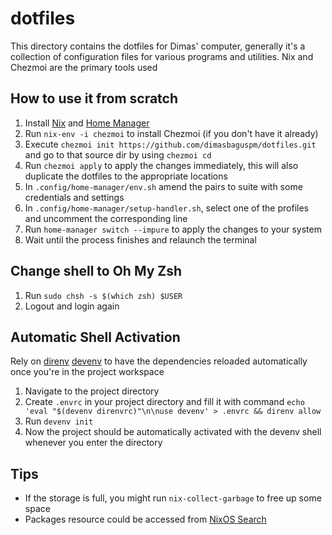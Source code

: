 # dotfiles

This directory contains the dotfiles for Dimas' computer, generally it's a collection of configuration files for various programs and utilities.
Nix and Chezmoi are the primary tools used

## How to use it from scratch

1. Install [Nix](https://nixos.org/download/#nix-install-linux) and [Home Manager](https://nix-community.github.io/home-manager/index.xhtml#sec-install-standalone)
2. Run `nix-env -i chezmoi` to install Chezmoi (if you don't have it already)
3. Execute `chezmoi init https://github.com/dimasbaguspm/dotfiles.git` and go to that source dir by using `chezmoi cd`
4. Run `chezmoi apply` to apply the changes immediately, this will also duplicate the dotfiles to the appropriate locations
5. In `.config/home-manager/env.sh` amend the pairs to suite with some credentials and settings
6. In `.config/home-manager/setup-handler.sh`, select one of the profiles and uncomment the corresponding line
7. Run `home-manager switch --impure` to apply the changes to your system
8. Wait until the process finishes and relaunch the terminal

## Change shell to Oh My Zsh

1. Run `sudo chsh -s $(which zsh) $USER`
2. Logout and login again

## Automatic Shell Activation

Rely on [direnv](https://direnv.net/) [devenv](https://devenv.sh/) to have the dependencies reloaded automatically once you're in the project workspace

1. Navigate to the project directory
2. Create `.envrc` in your project directory and fill it with command `echo 'eval "$(devenv direnvrc)"\n\nuse devenv' > .envrc && direnv allow`
3. Run `devenv init`
4. Now the project should be automatically activated with the devenv shell whenever you enter the directory

## Tips

- If the storage is full, you might run `nix-collect-garbage` to free up some space
- Packages resource could be accessed from [NixOS Search](https://search.nixos.org/packages)
